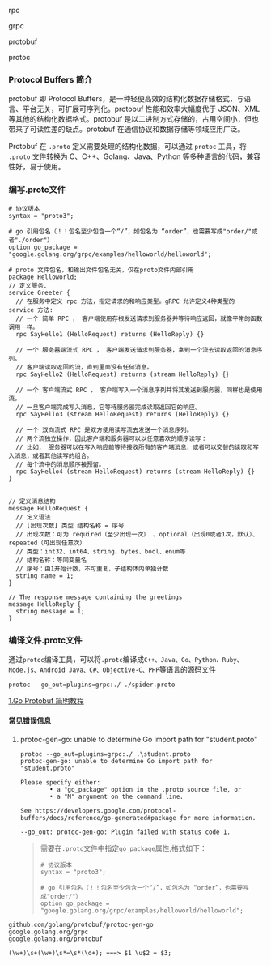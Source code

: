 rpc

grpc

protobuf

protoc

### Protocol Buffers 简介

protobuf 即 Protocol Buffers，是一种轻便高效的结构化数据存储格式，与语言、平台无关，可扩展可序列化。protobuf 性能和效率大幅度优于 JSON、XML 等其他的结构化数据格式。protobuf 是以二进制方式存储的，占用空间小，但也带来了可读性差的缺点。protobuf 在通信协议和数据存储等领域应用广泛。

Protobuf 在 `.proto` 定义需要处理的结构化数据，可以通过 `protoc` 工具，将 `.proto` 文件转换为 C、C++、Golang、Java、Python 等多种语言的代码，兼容性好，易于使用。

### 编写.protc文件

```
# 协议版本
syntax = "proto3";

# go 引用包名（！！包名至少包含一个“/”，如包名为 “order”，也需要写成"order/"或者"./order"）
option go_package = "google.golang.org/grpc/examples/helloworld/helloworld";

# proto 文件包名，和输出文件包名无关，仅在proto文件内部引用
package Helloworld;
// 定义服务.
service Greeter {
  // 在服务中定义 rpc 方法，指定请求的和响应类型。gRPC 允许定义4种类型的 service 方法:
  // 一个 简单 RPC ， 客户端使用存根发送请求到服务器并等待响应返回，就像平常的函数调用一样。
  rpc SayHello1 (HelloRequest) returns (HelloReply) {}
  
  // 一个 服务器端流式 RPC ， 客户端发送请求到服务器，拿到一个流去读取返回的消息序列。 
  // 客户端读取返回的流，直到里面没有任何消息。
  rpc SayHello2 (HelloRequest) returns (stream HelloReply) {} 
  
  // 一个 客户端流式 RPC ， 客户端写入一个消息序列并将其发送到服务器，同样也是使用流。
  // 一旦客户端完成写入消息，它等待服务器完成读取返回它的响应。
  rpc SayHello3 (stream HelloRequest) returns (HelloReply) {}
  
  // 一个 双向流式 RPC 是双方使用读写流去发送一个消息序列。
  // 两个流独立操作，因此客户端和服务器可以以任意喜欢的顺序读写：
  // 比如， 服务器可以在写入响应前等待接收所有的客户端消息，或者可以交替的读取和写入消息，或者其他读写的组合。 
  // 每个流中的消息顺序被预留。
  rpc SayHello4 (stream HelloRequest) returns (stream HelloReply) {}
}


// 定义消息结构
message HelloRequest {
  // 定义语法
  // [出现次数] 类型 结构名称 = 序号
  // 出现次数：可为 required（至少出现一次） 、optional（出现0或者1次，默认）、repeated（可出现任意次） 
  // 类型：int32、int64、string、bytes、bool、enum等
  // 结构名称：等同变量名
  // 序号：由1开始计数，不可重复，子结构体内单独计数
  string name = 1;
}

// The response message containing the greetings
message HelloReply {
  string message = 1;
}

```



### 编译文件.protc文件

通过`protoc`编译工具，可以将`.protc`编译成`C++、Java、Go、Python、Ruby、Node.js、Android Java、C#、Objective-C、PHP`等语言的源码文件

```
protoc --go_out=plugins=grpc:./ ./spider.proto
```



[1.Go Protobuf 简明教程](https://geektutu.com/post/quick-go-protobuf.html)



#### 常见错误信息

1. protoc-gen-go: unable to determine Go import path for "student.proto"

   ```
   protoc --go_out=plugins=grpc:./ .\student.proto
   protoc-gen-go: unable to determine Go import path for "student.proto"
   
   Please specify either:
           • a "go_package" option in the .proto source file, or
           • a "M" argument on the command line.
   
   See https://developers.google.com/protocol-buffers/docs/reference/go-generated#package for more information.
   
   --go_out: protoc-gen-go: Plugin failed with status code 1.
   ```

   > 需要在`.proto`文件中指定`go_package`属性,格式如下：
   >
   > ```
   > # 协议版本
   > syntax = "proto3";
   > 
   > # go 引用包名（！！包名至少包含一个“/”，如包名为 “order”，也需要写成"order/"）
   > option go_package = "google.golang.org/grpc/examples/helloworld/helloworld";
   > 
   > ```

```
github.com/golang/protobuf/protoc-gen-go
google.golang.org/grpc
google.golang.org/protobuf
```


```
(\w+)\s+(\w+)\s*=\s*(\d+); ===> $1 \u$2 = $3;

```